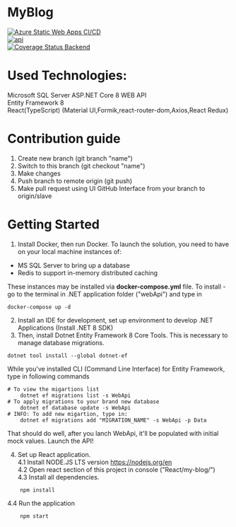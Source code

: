 # MyBlog
[![Azure Static Web Apps CI/CD](https://github.com/chioroglo/myBlog/actions/workflows/slave_azure-static-web-apps.yml/badge.svg)](https://github.com/chioroglo/myBlog/actions/workflows/slave_azure-static-web-apps.yml)<br/>
[![api](https://github.com/chioroglo/myBlog/actions/workflows/slave_api-myblog-chioroglo.yml/badge.svg)](https://github.com/chioroglo/myBlog/actions/workflows/slave_api-myblog-chioroglo.yml)<br/>
[![Coverage Status Backend](https://coveralls.io/repos/github/chioroglo/myBlog/badge.svg?branch=slave)](https://coveralls.io/github/chioroglo/myBlog?branch=slave)<br/>
# Used Technologies:

Microsoft SQL Server
ASP.NET Core 8 WEB API  
Entity Framework 8  
React(TypeScript) (Material UI,Formik,react-router-dom,Axios,React Redux)


# Contribution guide
1. Create new branch (git branch "name")
2. Switch to this branch (git checkout "name")
3. Make changes
4. Push branch to remote origin (git push)
5. Make pull request using UI GitHub Interface from your branch to origin/slave

# Getting Started
1. Install Docker, then run Docker. To launch the solution, you need to have on your local machine instances of: 
- MS SQL Server to bring up a database
- Redis to support in-memory distributed caching

These instances may be installed via **docker-compose.yml** file. To install - go to the terminal in .NET application
folder ("webApi") and type in 
```shell
docker-compose up -d
```

2. Install an IDE for development, set up environment to develop .NET Applications (Install .NET 8 SDK)
3. Then, install Dotnet Entity Framework 8 Core Tools. This is necessary to manage database migrations.
```shell
dotnet tool install --global dotnet-ef
```
While you've installed CLI (Command Line Interface) for Entity Framework, type in following commands
```shell
# To view the migartions list
    dotnet ef migrations list -s WebApi
# To apply migrations to your brand new database
    dotnet ef database update -s WebApi
# INFO: To add new migartion, type in:
    dotnet ef migrations add "MIGRATION_NAME" -s WebApi -p Data
```
That should do well, after you lanch WebApi, it'll be populated with initial mock values. Launch the API!

4. Set up React application.<br/>
4.1 Install NODE.JS LTS version https://nodejs.org/en<br/>
4.2 Open react section of this project in console ("React/my-blog/")<br/>
4.3 Install all dependencies.<br/>
```shell
    npm install
```
4.4 Run the application
```shell
    npm start
```
